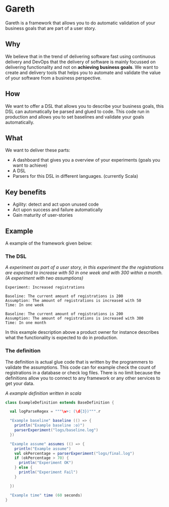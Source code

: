 # Gareth
Gareth is a framework that allows you to do automatic validation of your business goals that are part of a user story.

## Why
We believe that in the trend of delivering software fast using continuous delivery and DevOps that the delivery of
software is mainly focussed on delivering functionality and not on **achieving business goals**. We want to create and
delivery tools that helps you to automate and validate the value of your software from a business perspective.

## How
We want to offer a DSL that allows you to describe your business goals, this DSL can automatically be parsed and glued
to code. This code run in production and allows you to set baselines and validate your goals automatically.

## What
We want to deliver these parts:
- A dashboard that gives you a overview of your experiments (goals you want to achieve)
- A DSL
- Parsers for this DSL in different languages. (currently Scala)


## Key benefits
- Agility: detect and act upon unused code
- Act upon success and failure automatically
- Gain maturity of user-stories

## Example
A example of the framework given below:

### The DSL

*A experiment as part of a user story, in this experiment the the registrations are expected to increase with 50 in one
week and with 300 within a month. (A experiment with two assumptions)*
```
Experiment: Increased registrations

Baseline: The current amount of registrations is 200
Assumption: The amount of registrations is increased with 50
Time: In one week

Baseline: The current amount of registrations is 200
Assumption: The amount of registrations is increased with 300
Time: In one month
```
In this example description above a product owner for instance describes what the functionality is expected to do in
production.

### The definition
The definition is actual glue code that is written by the programmers to validate the assumptions. This code can for
example check the count of registrations in a database or check log files. There is no limit because the definitions
allow you to connect to any framework or any other services to get your data.

*A example definition written in scala*
```scala
class ExampleDefinition extends BaseDefinition {

  val logParseRegex = """\w+: (\d{3})""".r

  "Example baseline" baseline (() => {
    println("Example baseline :o)")
    parserExperiment("logs/baseline.log")
  })

  "Example assume" assumes (() => {
    println("Example assume")
    val okPercentage = parserExperiment("logs/final.log")
    if (okPercentage > 70) {
      println("Experiment OK")
    } else {
      println("Experiment Fail")
    }

  })

  "Example time" time (60 seconds)
}
```